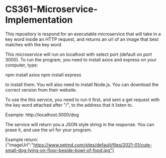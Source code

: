 # CS361-Microservice-Implementation

This repository is respond for an executable microservice that will take in a key word inside an HTTP request, and returns an url of an image that best matches with the key word. 

This microservice will run on localhost with select port (default on port 3000). 
To run the program, you need to install axios and express on your computer, type:

npm install axios
npm install express

to install them. You will also need to install Node.js. You can download the correct version from their website.


To use the this service, you need to run it first, and sent a get request with the key word attached after "/", to the address that it listen to. 

Example: http://localhost:3000/dog

The service will return you a JSON style string in the response. You can prase it, and use the url for your program.

Example return: {"imageUrl":"https://www.petmd.com/sites/default/files/2021-01/cute-small-dog-lying-on-floor-beside-bowl-of-food.jpg"}
